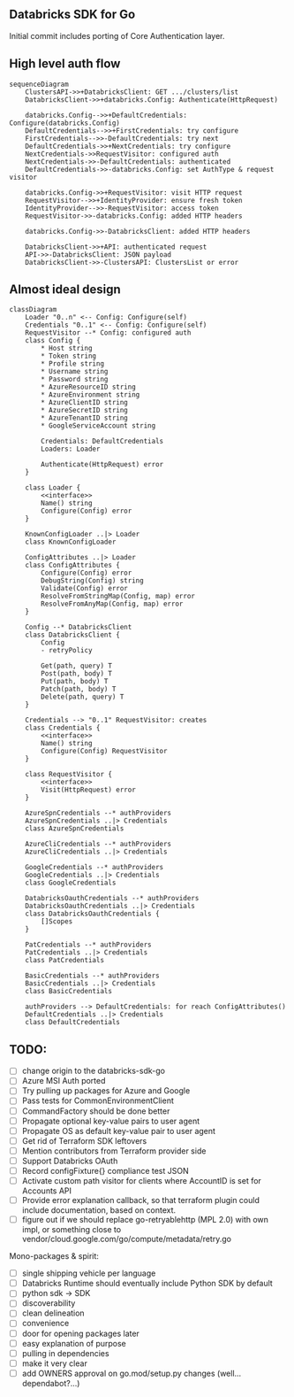 Databricks SDK for Go
---

Initial commit includes porting of Core Authentication layer.

## High level auth flow

```mermaid
sequenceDiagram
    ClustersAPI->>+DatabricksClient: GET .../clusters/list
    DatabricksClient->>+databricks.Config: Authenticate(HttpRequest)

    databricks.Config-->>+DefaultCredentials: Configure(databricks.Config)
    DefaultCredentials-->>+FirstCredentials: try configure
    FirstCredentials-->>-DefaultCredentials: try next
    DefaultCredentials->>+NextCredentials: try configure
    NextCredentials->>RequestVisitor: configured auth
    NextCredentials->>-DefaultCredentials: authenticated
    DefaultCredentials->>-databricks.Config: set AuthType & request visitor

    databricks.Config->>+RequestVisitor: visit HTTP request
    RequestVisitor-->>+IdentityProvider: ensure fresh token
    IdentityProvider-->>-RequestVisitor: access token
    RequestVisitor->>-databricks.Config: added HTTP headers
    
    databricks.Config->>-DatabricksClient: added HTTP headers

    DatabricksClient->>+API: authenticated request
    API->>-DatabricksClient: JSON payload
    DatabricksClient->>-ClustersAPI: ClustersList or error
```

## Almost ideal design

```mermaid
classDiagram
    Loader "0..n" <-- Config: Configure(self)
    Credentials "0..1" <-- Config: Configure(self)
    RequestVisitor --* Config: configured auth
    class Config {
        * Host string
        * Token string
        * Profile string
        * Username string
        * Password string
        * AzureResourceID string
        * AzureEnvironment string
        * AzureClientID string
        * AzureSecretID string
        * AzureTenantID string
        * GoogleServiceAccount string

        Credentials: DefaultCredentials
        Loaders: Loader

        Authenticate(HttpRequest) error
    }

    class Loader {
        <<interface>>
        Name() string
        Configure(Config) error
    }

    KnownConfigLoader ..|> Loader
    class KnownConfigLoader

    ConfigAttributes ..|> Loader
    class ConfigAttributes {
        Configure(Config) error
        DebugString(Config) string
        Validate(Config) error
        ResolveFromStringMap(Config, map) error
        ResolveFromAnyMap(Config, map) error
    }

    Config --* DatabricksClient
    class DatabricksClient {
        Config
        - retryPolicy
        
        Get(path, query) T
        Post(path, body) T
        Put(path, body) T
        Patch(path, body) T
        Delete(path, query) T
    }

    Credentials --> "0..1" RequestVisitor: creates
    class Credentials {
        <<interface>>
        Name() string
        Configure(Config) RequestVisitor
    }

    class RequestVisitor {
        <<interface>>
        Visit(HttpRequest) error
    }

    AzureSpnCredentials --* authProviders
    AzureSpnCredentials ..|> Credentials
    class AzureSpnCredentials

    AzureCliCredentials --* authProviders
    AzureCliCredentials ..|> Credentials

    GoogleCredentials --* authProviders
    GoogleCredentials ..|> Credentials
    class GoogleCredentials
    
    DatabricksOauthCredentials --* authProviders
    DatabricksOauthCredentials ..|> Credentials
    class DatabricksOauthCredentials {
        []Scopes
    }

    PatCredentials --* authProviders
    PatCredentials ..|> Credentials
    class PatCredentials

    BasicCredentials --* authProviders
    BasicCredentials ..|> Credentials
    class BasicCredentials

    authProviders --> DefaultCredentials: for reach ConfigAttributes()
    DefaultCredentials ..|> Credentials
    class DefaultCredentials
```


TODO:
---

- [ ] change origin to the databricks-sdk-go
- [ ] Azure MSI Auth ported
- [ ] Try pulling up packages for Azure and Google
- [ ] Pass tests for CommonEnvironmentClient
- [ ] CommandFactory should be done better
- [ ] Propagate optional key-value pairs to user agent
- [ ] Propagate OS as default key-value pair to user agent
- [ ] Get rid of Terraform SDK leftovers
- [ ] Mention contributors from Terraform provider side
- [ ] Support Databricks OAuth
- [ ] Record configFixture{} compliance test JSON
- [ ] Activate custom path visitor for clients where AccountID is set for Accounts API
- [ ] Provide error explanation callback, so that terraform plugin could include documentation, based on context.
- [ ] figure out if we should replace go-retryablehttp (MPL 2.0) with own impl, or something close to vendor/cloud.google.com/go/compute/metadata/retry.go

Mono-packages & spirit:

- [ ] single shipping vehicle per language
- [ ] Databricks Runtime should eventually include Python SDK by default
- [ ] python sdk -> SDK
- [ ] discoverability
- [ ] clean delineation
- [ ] convenience
- [ ] door for opening packages later
- [ ] easy explanation of purpose
- [ ] pulling in dependencies
- [ ] make it very clear
- [ ] add OWNERS approval on go.mod/setup.py changes (well... dependabot?...)
